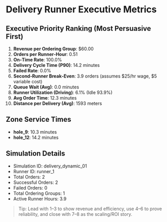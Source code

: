 # Delivery Runner Executive Metrics

## Executive Priority Ranking (Most Persuasive First)
1. **Revenue per Ordering Group**: $60.00
2. **Orders per Runner‑Hour**: 0.51
3. **On‑Time Rate**: 100.0%
4. **Delivery Cycle Time (P90)**: 14.2 minutes
5. **Failed Rate**: 0.0%
6. **Second‑Runner Break‑Even**: 3.9 orders (assumes $25/hr wage, $5 variable cost)
7. **Queue Wait (Avg)**: 0.0 minutes
8. **Runner Utilization (Driving)**: 6.1% (Idle 93.9%)
9. **Avg Order Time**: 12.3 minutes
10. **Distance per Delivery (Avg)**: 1593 meters

## Zone Service Times
- **hole_9**: 10.3 minutes
- **hole_12**: 14.2 minutes


## Simulation Details
- Simulation ID: delivery_dynamic_01
- Runner ID: runner_1
- Total Orders: 2
- Successful Orders: 2
- Failed Orders: 0
- Total Ordering Groups: 1
- Active Runner Hours: 3.9

> Tip: Lead with 1–3 to show revenue and efficiency, use 4–6 to prove reliability, and close with 7–8 as the scaling/ROI story.
